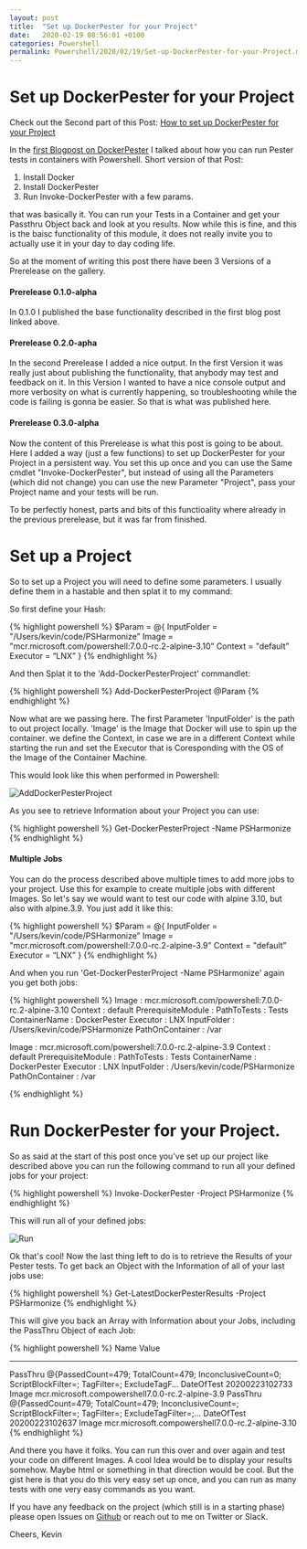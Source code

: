 ```yaml
---
layout: post
title:  "Set up DockerPester for your Project"
date:   2020-02-19 08:56:01 +0100
categories: Powershell
permalink: Powershell/2020/02/19/Set-up-DockerPester-for-your-Project.md.md/
---
```


# Set up DockerPester for your Project

Check out the Second part of this Post: [How to set up DockerPester for your Project](https://bateskevin.github.io/batesbase/Powershell/2020/02/19/Set-up-DockerPester-for-your-Project.md.md/)

In the [first Blogpost on DockerPester](https://bateskevin.github.io/batesbase/Powershell/2020/02/19/DockerPester.md/) I talked about how you can run Pester tests in containers with Powershell. Short version of that Post:

1. Install Docker
2. Install DockerPester
3. Run Invoke-DockerPester with a few params.

that was basically it. You can run your Tests in a Container and get your Passthru Object back and look at you results. Now while this is fine, and this is the baisc functionality of this module, it does not really invite you to actually use it in your day to day coding life. 

So at the moment of writing this post there have been 3 Versions of a Prerelease on the gallery. 

#### Prerelease 0.1.0-alpha

In 0.1.0 I published the base functionality described in the first blog post linked above. 

#### Prerelease 0.2.0-apha

In the second Prerelease I added a nice output. In the first Version it was really just about publishing the functionality, that anybody may test and feedback on it. In this Version I wanted to have a nice console output and more verbosity on what is currently happening, so troubleshooting while the code is failing is gonna be easier. So that is what was published here.

#### Prerelease 0.3.0-alpha

Now the content of this Prerelease is what this post is going to be about. Here I added a way (just a few functions) to set up DockerPester for your Project in a persistent way. You set this up once and you can use the Same cmdlet "Invoke-DockerPester", but instead of using all the Parameters (which did not change) you can use the new Parameter "Project", pass your Project name and your tests will be run. 

To be perfectly honest, parts and bits of this functioality where already in the previous prerelease, but it was far from finished.

# Set up a Project

So to set up a Project you will need to define some parameters. I usually define them in a hastable and then splat it to my command:

So first define your Hash:

{% highlight powershell %}
$Param = @{
    InputFolder = "/Users/kevin/code/PSHarmonize”
    Image = "mcr.microsoft.com/powershell:7.0.0-rc.2-alpine-3.10”
    Context = "default”
    Executor = “LNX”
}
{% endhighlight %}

And then Splat it to the 'Add-DockerPesterProject' commandlet:

{% highlight powershell %}
Add-DockerPesterProject @Param
{% endhighlight %}

Now what are we passing here. The first Parameter 'InputFolder' is the path to out project locally. 'Image' is the Image that Docker will use to spin up the container. we define the Context, in case we are in a different Context while starting the run and set the Executor that is Coresponding with the OS of the Image of the Container Machine. 

This would look like this when performed in Powershell:

![AddDockerPesterProject](https://github.com/bateskevin/DockerPester/raw/master/IMG/AddDockerPesterProject.gif)

As you see to retrieve Information about your Project you can use:

{% highlight powershell %}
Get-DockerPesterProject -Name PSHarmonize
{% endhighlight %}

#### Multiple Jobs

You can do the process described above multiple times to add more jobs to your project. Use this for example to create multiple jobs with different Images. So let's say we would want to test our code with alpine 3.10, but also with alpine.3.9. You just add it like this:

{% highlight powershell %}
$Param = @{
    InputFolder = "/Users/kevin/code/PSHarmonize”
    Image = "mcr.microsoft.com/powershell:7.0.0-rc.2-alpine-3.9”
    Context = "default”
    Executor = “LNX”
}
{% endhighlight %}

And when you run 'Get-DockerPesterProject -Name PSHarmonize' again you get both jobs:

{% highlight powershell %}
Image              : mcr.microsoft.com/powershell:7.0.0-rc.2-alpine-3.10
Context            : default
PrerequisiteModule : 
PathToTests        : Tests
ContainerName      : DockerPester
Executor           : LNX
InputFolder        : /Users/kevin/code/PSHarmonize
PathOnContainer    : /var

Image              : mcr.microsoft.com/powershell:7.0.0-rc.2-alpine-3.9
Context            : default
PrerequisiteModule : 
PathToTests        : Tests
ContainerName      : DockerPester
Executor           : LNX
InputFolder        : /Users/kevin/code/PSHarmonize
PathOnContainer    : /var

{% endhighlight %}

# Run DockerPester for your Project.

So as said at the start of this post once you've set up our project like described above you can run the following command to run all your defined jobs for your project:

{% highlight powershell %}
Invoke-DockerPester -Project PSHarmonize
{% endhighlight %}

This will run all of your defined jobs:

![Run](https://media.giphy.com/media/igIq9155M6eSmG0UWC/giphy.gif)

Ok that's cool! Now the last thing left to do is to retrieve the Results of your Pester tests. To get back an Object with the Information of all of your last jobs use:

{% highlight powershell %}
Get-LatestDockerPesterResults -Project PSHarmonize
{% endhighlight %}

This will give you back an Array with Information about your Jobs, including the PassThru Object of each Job:

{% highlight powershell %}
Name                           Value
----                           -----
PassThru                       @{PassedCount=479; TotalCount=479; InconclusiveCount=0; ScriptBlockFilter=; TagFilter=; ExcludeTagF…
DateOfTest                     20200223102733
Image                          mcr.microsoft.compowershell7.0.0-rc.2-alpine-3.9
PassThru                       @{PassedCount=479; TotalCount=479; InconclusiveCount=; ScriptBlockFilter=; TagFilter=; ExcludeTagFilter=;…
DateOfTest                     20200223102637
Image                          mcr.microsoft.compowershell7.0.0-rc.2-alpine-3.10
{% endhighlight %}


And there you have it folks. You can run this over and over again and test your code on different Images. A cool Idea would be to display your results somehow. Maybe html or something in that direction would be cool. But the gist here is that you do this very easy set up once, and you can run as many tests with one very easy commands as you want.

If you have any feedback on the project (which still is in a starting phase) please open Issues on [Github](https://github.com/bateskevin/DockerPester) or reach out to me on Twitter or Slack.

Cheers,
Kevin